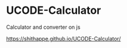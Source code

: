 # UCODE-Calculator
 Calculator and converter on js
  
https://shithappe.github.io/UCODE-Calculator/
